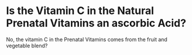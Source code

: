 # Is the Vitamin C in the Natural Prenatal Vitamins an ascorbic Acid?

No, the vitamin C in the Prenatal Vitamins comes from the fruit and vegetable blend?